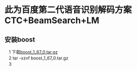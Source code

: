 此为百度第二代语音识别解码方案 CTC+BeamSearch+LM
===============================================

安装boost<br>
-------------
　1 下载[boost_1_67_0.tar.gz](https://dl.bintray.com/boostorg/release/1.67.0/source/boost_1_67_0.tar.gz)<br>
　2 tar -xzvf boost_1_67_0.tar.gz<br>
　3 
